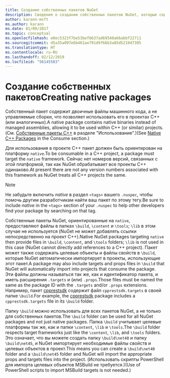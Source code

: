 ```yaml
---
title: Создание собственных пакетов NuGet
description: Сведения о создании собственных пакетов NuGet, которые содержат код C++ вместо управляемого кода, для использования в проектах C++.
author: karann-msft
ms.author: karann
ms.date: 01/09/2017
ms.topic: conceptual
ms.openlocfilehash: e0ec5323f7be53bef6637ad69540a66abbf22711
ms.sourcegitcommit: d5a35a097e6b461ae791d9f66b3a85d5219d7305
ms.translationtype: HT
ms.contentlocale: ru-RU
ms.lasthandoff: 02/12/2019
ms.locfileid: "56145583"
---
```

# <a name="creating-native-packages"></a><span data-ttu-id="4156b-103">Создание собственных пакетов</span><span class="sxs-lookup"><span data-stu-id="4156b-103">Creating native packages</span></span>

<span data-ttu-id="4156b-104">Собственный пакет содержит двоичные файлы машинного кода, а не управляемые сборки, что позволяет использовать его в проектах C++ (или аналогичных).</span><span class="sxs-lookup"><span data-stu-id="4156b-104">A native package contains native binaries instead of managed assemblies, allowing it to be used within C++ (or similar) projects.</span></span> <span data-ttu-id="4156b-105">(См. [Собственные пакеты C++](../consume-packages/finding-and-choosing-packages.md#native-c-packages) в разделе "Использование".)</span><span class="sxs-lookup"><span data-stu-id="4156b-105">(See [Native C++ Packages](../consume-packages/finding-and-choosing-packages.md#native-c-packages) in the Consume section.)</span></span>

<span data-ttu-id="4156b-106">Для использования в проекте C++ пакет должен быть ориентирован на платформу `native`.</span><span class="sxs-lookup"><span data-stu-id="4156b-106">To be consumable in a C++ project, a package must target the `native` framework.</span></span> <span data-ttu-id="4156b-107">Сейчас нет номеров версий, связанных с этой платформой, так как NuGet обрабатывает все проекты C++ одинаково.</span><span class="sxs-lookup"><span data-stu-id="4156b-107">At present there are not any version numbers associated with this framework as NuGet treats all C++ projects the same.</span></span>

> [!Note]
> <span data-ttu-id="4156b-108">Не забудьте включить *native* в раздел `<tags>` вашего `.nuspec`, чтобы помочь другим разработчикам найти ваш пакет по этому тегу.</span><span class="sxs-lookup"><span data-stu-id="4156b-108">Be sure to include *native* in the `<tags>` section of your `.nuspec` to help other developers find your package by searching on that tag.</span></span>

<span data-ttu-id="4156b-109">Собственные пакеты NuGet, ориентированные на `native`, предоставляют файлы в папках `\build`, `\content` и `\tools`; `\lib` в этом случае не используется (NuGet не может добавлять ссылки непосредственно на проект C++).</span><span class="sxs-lookup"><span data-stu-id="4156b-109">Native NuGet packages targeting `native` then provide files in `\build`, `\content`, and `\tools` folders; `\lib` is not used in this case (NuGet cannot directly add references to a C++ project).</span></span> <span data-ttu-id="4156b-110">Пакет может также содержать целевые объекты и файлы свойств в `\build`, которые NuGet автоматически импортирует в проекты, использующие этот пакет.</span><span class="sxs-lookup"><span data-stu-id="4156b-110">A package may also include targets and props files in `\build` that NuGet will automatically import into projects that consume the package.</span></span> <span data-ttu-id="4156b-111">Эти файлы должны называться так же, как и идентификатор пакета, и иметь расширения `.targets` и (или) `.props`.</span><span class="sxs-lookup"><span data-stu-id="4156b-111">Those files must be named the same as the package ID with the `.targets` and/or `.props` extensions.</span></span> <span data-ttu-id="4156b-112">Например, пакет [cpprestsdk](https://nuget.org/packages/cpprestsdk/) содержит файл `cpprestsdk.targets` в своей папке `\build`.</span><span class="sxs-lookup"><span data-stu-id="4156b-112">For example, the [cpprestsdk](https://nuget.org/packages/cpprestsdk/) package includes a `cpprestsdk.targets` file in its `\build` folder.</span></span>

<span data-ttu-id="4156b-113">Папку `\build` можно использовать для всех пакетов NuGet, а не только для собственных пакетов.</span><span class="sxs-lookup"><span data-stu-id="4156b-113">The `\build` folder can be used for all NuGet packages and not just native packages.</span></span> <span data-ttu-id="4156b-114">Папка `\build` учитывает целевые платформы так же, как и папки `\content`, `\lib` и `\tools`.</span><span class="sxs-lookup"><span data-stu-id="4156b-114">The `\build` folder respects target frameworks just like the `\content`, `\lib`, and `\tools` folders.</span></span> <span data-ttu-id="4156b-115">Это означает, что вы можете создать папку `\build\net40` и папку `\build\net45`, и NuGet импортирует необходимые файлы свойств и целевых объектов в проект.</span><span class="sxs-lookup"><span data-stu-id="4156b-115">This means you can create a `\build\net40` folder and a `\build\net45` folder and NuGet will import the appropriate props and targets files into the project.</span></span> <span data-ttu-id="4156b-116">(Использовать скрипты PowerShell для импорта целевых объектов MSBuild не требуется.)</span><span class="sxs-lookup"><span data-stu-id="4156b-116">(Use of PowerShell scripts to import MSBuild targets is not needed.)</span></span>
